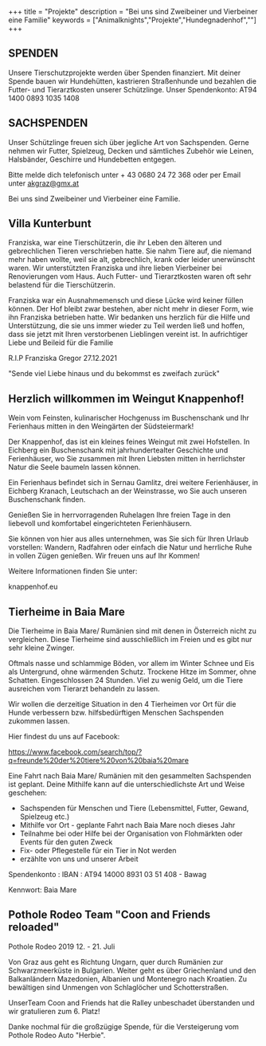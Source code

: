 +++
title = "Projekte"
description = "Bei uns sind Zweibeiner und Vierbeiner eine Familie"
keywords = ["Animalknights","Projekte","Hundegnadenhof",""]
+++


## SPENDEN

Unsere Tierschutzprojekte werden über Spenden finanziert.
Mit deiner Spende bauen wir Hundehütten, kastrieren Straßenhunde und bezahlen die Futter- und Tierarztkosten unserer Schützlinge.
Unser Spendenkonto: AT94 1400 0893 1035 1408

 
## SACHSPENDEN

Unser Schützlinge freuen sich über jegliche Art von Sachspenden. Gerne nehmen wir Futter, Spielzeug, Decken und
sämtliches Zubehör wie Leinen, Halsbänder, Geschirre und Hundebetten entgegen.

Bitte melde dich telefonisch unter + 43 0680 24 72 368 oder per Email unter akgraz@gmx.at 



Bei uns sind Zweibeiner und Vierbeiner eine Familie.
##  Villa Kunterbunt

Franziska, war eine Tierschützerin, die ihr Leben den älteren und gebrechlichen Tieren verschrieben hatte. Sie nahm Tiere auf, die niemand mehr haben wollte, weil sie alt, gebrechlich, krank oder leider unerwünscht waren. Wir unterstützten Franziska und ihre lieben Vierbeiner bei Renovierungen vom Haus. Auch Futter- und Tierarztkosten waren oft sehr belastend für die Tierschützerin. 

Franziska war ein Ausnahmemensch und diese Lücke wird keiner füllen können. Der Hof bleibt zwar bestehen, aber nicht mehr in dieser Form, wie ihn Franziska betrieben hatte. Wir bedanken uns herzlich für die Hilfe und Unterstützung, die sie uns immer wieder zu Teil werden ließ und hoffen, dass sie jetzt mit Ihren verstorbenen Lieblingen vereint ist. In aufrichtiger Liebe und Beileid für die Familie 

R.I.P  Franziska Gregor 27.12.2021

"Sende viel Liebe hinaus und du bekommst es zweifach zurück"



## Herzlich willkommen im Weingut Knappenhof!

Wein vom Feinsten, kulinarischer Hochgenuss im Buschenschank und Ihr Ferienhaus mitten in den Weingärten der Südsteiermark!

Der Knappenhof, das ist ein kleines feines Weingut mit zwei Hofstellen. In Eichberg ein Buschenschank mit jahrhundertealter Geschichte und Ferienhäuser, wo Sie zusammen mit Ihren Liebsten mitten in herrlichster Natur die Seele baumeln lassen können. 

Ein Ferienhaus befindet sich in Sernau Gamlitz, drei weitere Ferienhäuser, in Eichberg Kranach, Leutschach an der Weinstrasse, wo Sie auch unseren Buschenschank finden.

Genießen Sie in herrvorragenden Ruhelagen Ihre freien Tage in den liebevoll und komfortabel eingerichteten Ferienhäusern.

Sie können von hier aus alles unternehmen, was Sie sich für Ihren Urlaub vorstellen: Wandern, Radfahren oder einfach die Natur und herrliche Ruhe in vollen Zügen genießen.
Wir freuen uns auf Ihr Kommen! 

Weitere Informationen finden Sie unter:

knappenhof.eu 



## Tierheime in Baia Mare

Die Tierheime in Baia Mare/ Rumänien sind mit denen in Österreich nicht zu vergleichen. Diese Tierheime sind ausschließlich im Freien und es gibt nur sehr kleine Zwinger. 

Oftmals nasse und schlammige Böden, vor allem im Winter Schnee und Eis als Untergrund, ohne wärmenden Schutz. Trockene Hitze im Sommer, ohne Schatten. Eingeschlossen 24 Stunden. Viel zu wenig Geld, um die Tiere ausreichen vom Tierarzt behandeln zu lassen. 

Wir wollen die derzeitige Situation in den 4 Tierheimen vor Ort für die Hunde verbessern bzw. hilfsbedürftigen Menschen Sachspenden zukommen lassen. 

Hier findest du uns auf Facebook:

https://www.facebook.com/search/top/?q=freunde%20der%20tiere%20von%20baia%20mare

Eine Fahrt nach Baia Mare/ Rumänien mit den gesammelten Sachspenden ist geplant. Deine Mithilfe kann auf die unterschiedlichste Art und Weise geschehen: 

* Sachspenden für Menschen und Tiere (Lebensmittel, Futter, Gewand, Spielzeug etc.)
* Mithilfe vor Ort - geplante Fahrt nach Baia Mare noch dieses Jahr
* Teilnahme bei oder Hilfe bei der Organisation von Flohmärkten oder Events für den guten Zweck 
* Fix- oder Pflegestelle für ein Tier in Not werden
* erzählte von uns und unserer Arbeit

Spendenkonto :    IBAN : AT94 14000 8931 03 51 408 - Bawag

Kennwort: Baia Mare 



##  Pothole Rodeo Team "Coon and Friends reloaded"

Pothole Rodeo 2019 12. - 21. Juli

Von Graz aus geht es Richtung Ungarn, quer durch Rumänien zur Schwarzmeerküste in Bulgarien. Weiter geht es über Griechenland und den Balkanländern Mazedonien, Albanien und Montenegro nach Kroatien. Zu bewältigen sind Unmengen von Schlaglöcher und Schotterstraßen.

UnserTeam Coon and Friends hat die Ralley unbeschadet überstanden und wir gratulieren zum 6. Platz!

Danke nochmal für die großzügige Spende, für die Versteigerung vom Pothole Rodeo Auto "Herbie".


